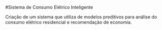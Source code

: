 #Sistema de Consumo Elétrico Inteligente

Criação de um sistema que utiliza de modelos preditivos para análise do consumo elétrico residencial e recomendação de economia.